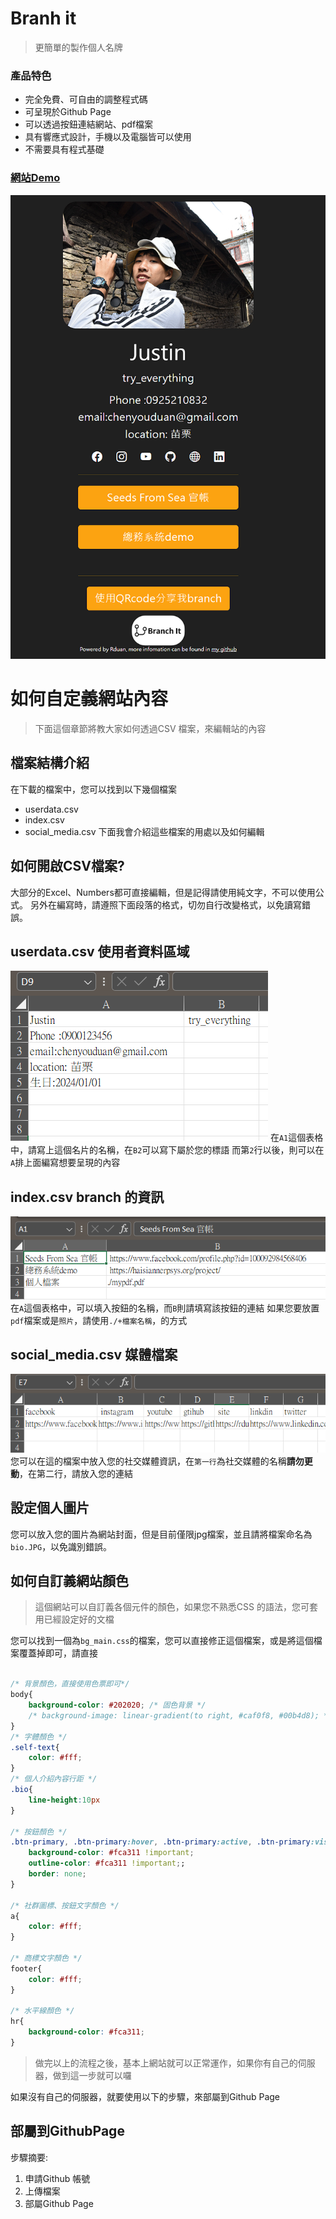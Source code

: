 # Branh it
> 更簡單的製作個人名牌

### 產品特色
* 完全免費、可自由的調整程式碼
* 可呈現於Github Page
* 可以透過按鈕連結網站、pdf檔案
* 具有響應式設計，手機以及電腦皆可以使用
* 不需要具有程式基礎

### [網站Demo](https://rduanchen.github.io/branch-it/)
![alt text](./Demo_pic/image.png)


# 如何自定義網站內容
> 下面這個章節將教大家如何透過CSV 檔案，來編輯站的內容

## 檔案結構介紹
在下載的檔案中，您可以找到以下幾個檔案
* userdata.csv
* index.csv
* social_media.csv
下面我會介紹這些檔案的用處以及如何編輯

## 如何開啟CSV檔案?
大部分的Excel、Numbers都可直接編輯，但是記得請使用純文字，不可以使用公式。
另外在編寫時，請遵照下面段落的格式，切勿自行改變格式，以免讀寫錯誤。

## userdata.csv 使用者資料區域
![alt text](./Demo_pic/image-2.png)
在`A1`這個表格中，請寫上這個名片的名稱，在`B2`可以寫下屬於您的標語
而第`2`行以後，則可以在`A`排上面編寫想要呈現的內容

## index.csv branch 的資訊
![alt text](./Demo_pic/image-4.png)
在`A`這個表格中，可以填入按鈕的名稱，而`B`則請填寫該按鈕的連結
如果您要放置`pdf`檔案或是`照片`，請使用`./+檔案名稱`，的方式

## social_media.csv 媒體檔案
![alt text](./Demo_pic/image-3.png)
您可以在這的檔案中放入您的社交媒體資訊，在`第一行`為社交媒體的名稱**請勿更動**，在第二行，請放入您的連結

## 設定個人圖片
您可以放入您的圖片為網站封面，但是目前僅限jpg檔案，並且請將檔案命名為`bio.JPG`，以免識別錯誤。

## 如何自訂義網站顏色
> 這個網站可以自訂義各個元件的顏色，如果您不熟悉CSS 的語法，您可套用已經設定好的文檔

您可以找到一個為`bg_main.css`的檔案，您可以直接修正這個檔案，或是將這個檔案覆蓋掉即可，請直接
```css

/* 背景顏色，直接使用色票即可*/
body{
    background-color: #202020; /* 固色背景 */
    /* background-image: linear-gradient(to right, #caf0f8, #00b4d8); */ /* 漸層背景 */
}
/* 字體顏色 */
.self-text{
    color: #fff;
}
/* 個人介紹內容行距 */
.bio{
    line-height:10px
}

/* 按鈕顏色 */
.btn-primary, .btn-primary:hover, .btn-primary:active, .btn-primary:visited {
    background-color: #fca311 !important;
    outline-color: #fca311 !important;;
    border: none;
}

/* 社群圖標、按鈕文字顏色 */
a{
    color: #fff;
}

/* 商標文字顏色 */
footer{
    color: #fff;
}

/* 水平線顏色 */
hr{
    background-color: #fca311;
}
```


> 做完以上的流程之後，基本上網站就可以正常運作，如果你有自己的伺服器，做到這一步就可以囉

如果沒有自己的伺服器，就要使用以下的步驟，來部屬到Github Page


## 部屬到GithubPage
步驟摘要:
1. 申請Github 帳號
2. 上傳檔案
3. 部屬Github Page

